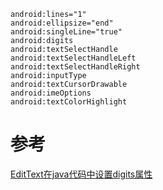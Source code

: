 ``````````````
android:lines="1"
android:ellipsize="end" 
android:singleLine="true"
android:digits
android:textSelectHandle
android:textSelectHandleLeft
android:textSelectHandleRight
android:inputType
android:textCursorDrawable
android:imeOptions
android:textColorHighlight
``````````````

# 参考
[EditText在java代码中设置digits属性](https://blog.csdn.net/suwenlai/article/details/88874320)
